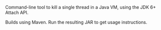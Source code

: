 Command-line tool to kill a single thread in a Java VM, using the JDK 6+ Attach API.

Builds using Maven. Run the resulting JAR to get usage instructions.
